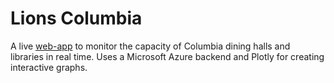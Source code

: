 # Lions Columbia
A live [web-app](https://desolate-sea-73548.herokuapp.com/) to monitor the capacity of Columbia dining halls and libraries in real time. Uses a Microsoft Azure backend and Plotly for creating interactive graphs.
